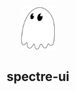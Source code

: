 <div align="center">
  <img src="src/assets/images/spectre.png" width="80" />
  <br>
  <h1>spectre-ui</h1>
</div>
